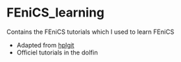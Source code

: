 # FEniCS_learning
Contains the FEniCS tutorials which I used to learn FEniCS  

- Adapted from [hplgit](https://github.com/hplgit/fenics-tutorial/tree/master/pub/python/vol1)
- Officiel tutorials in the dolfin
